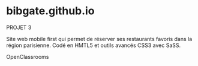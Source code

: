 # bibgate.github.io

PROJET 3

Site web mobile first qui permet de réserver ses restaurants favoris dans la région parisienne. Codé en HMTL5 et outils avancés CSS3 avec SaSS.

OpenClassrooms
